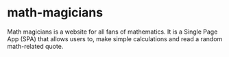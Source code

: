 # math-magicians
Math magicians is a website for all fans of mathematics. It is a Single Page App (SPA) that allows users to, make simple calculations and read a random math-related quote.
